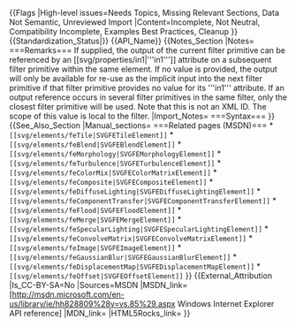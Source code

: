 {{Flags
|High-level issues=Needs Topics, Missing Relevant Sections, Data Not Semantic, Unreviewed Import
|Content=Incomplete, Not Neutral, Compatibility Incomplete, Examples Best Practices, Cleanup
}}
{{Standardization_Status|}}
{{API_Name}}
{{Notes_Section
|Notes=
===Remarks===
If supplied, the output of the current  filter primitive can be referenced by an [[svg/properties/in1|'''in1''']] attribute on a subsequent filter primitive within the same element. If no value is provided, the output will only be available for re-use as the implicit input into the next filter primitive if that filter primitive provides no value for its '''in1''' attribute.
If an output reference occurs in several filter primitives in the same filter, only the closest filter primitive will be used.
Note that this is not an XML ID. The scope of this value is local to the filter.
|Import_Notes=
===Syntax===
}}
{{See_Also_Section
|Manual_sections=
===Related pages (MSDN)===
*<code>[[svg/elements/feTile|SVGFETileElement]]</code>
*<code>[[svg/elements/feBlend|SVGFEBlendElement]]</code>
*<code>[[svg/elements/feMorphology|SVGFEMorphologyElement]]</code>
*<code>[[svg/elements/feTurbulence|SVGFETurbulenceElement]]</code>
*<code>[[svg/elements/feColorMix|SVGFEColorMatrixElement]]</code>
*<code>[[svg/elements/feComposite|SVGFECompositeElement]]</code>
*<code>[[svg/elements/feDiffuseLighting|SVGFEDiffuseLightingElement]]</code>
*<code>[[svg/elements/feComponentTransfer|SVGFEComponentTransferElement]]</code>
*<code>[[svg/elements/feFlood|SVGFEFloodElement]]</code>
*<code>[[svg/elements/feMerge|SVGFEMergeElement]]</code>
*<code>[[svg/elements/feSpecularLighting|SVGFESpecularLightingElement]]</code>
*<code>[[svg/elements/feConvolveMatrix|SVGFEConvolveMatrixElement]]</code>
*<code>[[svg/elements/feImage|SVGFEImageElement]]</code>
*<code>[[svg/elements/feGaussianBlur|SVGFEGaussianBlurElement]]</code>
*<code>[[svg/elements/feDisplacementMap|SVGFEDisplacementMapElement]]</code>
*<code>[[svg/elements/feOffset|SVGFEOffsetElement]]</code>
}}
{{External_Attribution
|Is_CC-BY-SA=No
|Sources=MSDN
|MSDN_link=[http://msdn.microsoft.com/en-us/library/ie/hh828809%28v=vs.85%29.aspx Windows Internet Explorer API reference]
|MDN_link=
|HTML5Rocks_link=
}}